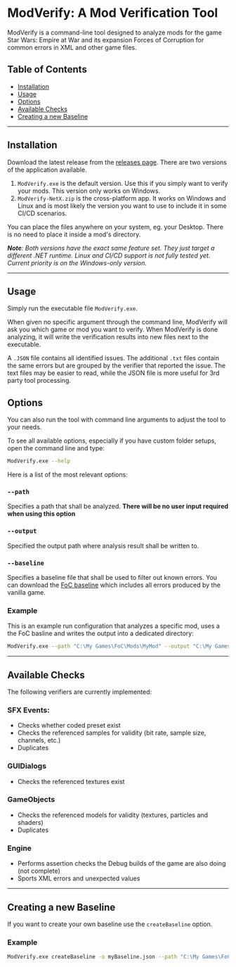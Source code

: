 # ModVerify: A Mod Verification Tool

ModVerify is a command-line tool designed to analyze 
mods for the game Star Wars: Empire at War and its expansion Forces of Corruption 
for common errors in XML and other game files.

## Table of Contents

- [Installation](#installation)
- [Usage](#usage)
- [Options](#options)
- [Available Checks](#available-checks)
- [Creating a new Baseline](#creating-a-new-baseline)

---

## Installation

Download the latest release from the [releases page](https://github.com/AlamoEngine-Tools/ModVerify/releases). There are two versions of the application available. 

1. `ModVerify.exe` is the default version. Use this if you simply want to verify your mods. This version only works on Windows.
2. `ModVerify-NetX.zip` is the cross-platform app. It works on Windows and Linux and is most likely the version you want to use to include it in some CI/CD scenarios.

You can place the files anywhere on your system, eg. your Desktop. There is no need to place it inside a mod's directory. 

***Note**: Both versions have the exact same feature set. They just target a different .NET runtime. Linux and CI/CD support is not fully tested yet. Current priority is on the Windows-only version.*

---

## Usage

Simply run the executable file `ModVerify.exe`. 

When given no specific argument through the command line, ModVerify will ask you which game or mod you want to verify. When ModVerify is done analyzing, it will write the verification results into new files next to the executable. 

A `.JSON` file contains all identified issues. The additional `.txt` files contain the same errors but are grouped by the verifier that reported the issue. 
The text files may be easier to read, while the JSON file is more useful for 3rd party tool processing.   

## Options

You can also run the tool with command line arguments to adjust the tool to your needs. 

To see all available options, especially if you have custom folder setups, open the command line and type:

```bash
ModVerify.exe --help
```

Here is a list of the most relevant options: 

### `--path`
Specifies a path that shall be analyzed. **There will be no user input required when using this option**

### `--output`
Specified the output path where analysis result shall be written to.

### `--baseline`
Specifies a baseline file that shall be used to filter out known errors. You can download the [FoC baseline](focBaseline.json) which includes all errors produced by the vanilla game.


### Example
This is an example run configuration that analyzes a specific mod, uses a the FoC basline and writes the output into a dedicated directory: 

```bash
ModVerify.exe --path "C:\My Games\FoC\Mods\MyMod" --output "C:\My Games\FoC\Mods\MyMod\verifyResults" --baseline focBaseline.json
```

---

## Available Checks

The following verifiers are currently implemented: 

### SFX Events: 
- Checks whether coded preset exist
- Checks the referenced samples for validity (bit rate, sample size, channels, etc.)
- Duplicates

### GUIDialogs
- Checks the referenced textures exist

### GameObjects
- Checks the referenced models for validity (textures, particles and shaders)
- Duplicates

### Engine
- Performs assertion checks the Debug builds of the game are also doing (not complete)
- Sports XML errors and unexpected values

---

## Creating a new Baseline

If you want to create your own baseline use the `createBaseline` option. 

### Example
```bash
ModVerify.exe createBaseline -o myBaseline.json --path "C:\My Games\FoC\Mods\MyMod"
```
